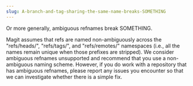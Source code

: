 ```yaml
---
slug: A-branch-and-tag-sharing-the-same-name-breaks-SOMETHING
---
```


Or more generally, ambiguous refnames break SOMETHING.

Magit assumes that refs are named non-ambiguously across the "refs/heads/", "refs/tags/", and "refs/remotes/" namespaces (i.e., all the names remain unique when those prefixes are stripped). We consider ambiguous refnames unsupported and recommend that you use a non-ambiguous naming scheme. However, if you do work with a repository that has ambiguous refnames, please report any issues you encounter so that we can investigate whether there is a simple fix.
